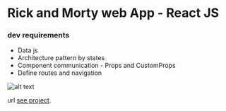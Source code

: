 # Rick and Morty web App - React JS

### dev requirements

- Data js
- Architecture pattern by states
- Component communication - Props and CustomProps
- Define routes and navigation

![alt text](https://repository-images.githubusercontent.com/354398484/ec9e1180-94ac-11eb-9a10-a3745c780604)

url [see project](https://github.com/facebook/create-react-app).
